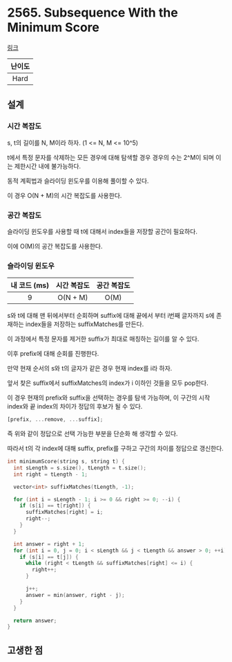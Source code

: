# 2565. Subsequence With the Minimum Score

[링크](https://leetcode.com/problems/subsequence-with-the-minimum-score/description/)

| 난이도 |
| :----: |
|  Hard  |

## 설계

### 시간 복잡도

s, t의 길이를 N, M이라 하자. (1 <= N, M <= 10^5)

t에서 특정 문자를 삭제하는 모든 경우에 대해 탐색할 경우 경우의 수는 2^M이 되며 이는 제한시간 내에 불가능하다.

동적 계획법과 슬라이딩 윈도우를 이용해 풀이할 수 있다.

이 경우 O(N + M)의 시간 복잡도를 사용한다.

### 공간 복잡도

슬라이딩 윈도우를 사용할 때 t에 대해서 index들을 저장할 공간이 필요하다.

이에 O(M)의 공간 복잡도를 사용한다.

### 슬라이딩 윈도우

| 내 코드 (ms) | 시간 복잡도 | 공간 복잡도 |
| :----------: | :---------: | :---------: |
|      9       |  O(N + M)   |    O(M)     |

s와 t에 대해 맨 뒤에서부터 순회하며 suffix에 대해 끝에서 부터 i번째 글자까지 s에 존재하는 index들을 저장하는 suffixMatches를 만든다.

이 과정에서 특정 문자를 제거한 suffix가 최대로 매칭하는 길이를 알 수 있다.

이후 prefix에 대해 순회를 진행한다.

만약 현재 순서의 s와 t의 글자가 같은 경우 현재 index를 i라 하자.

앞서 찾은 suffix에서 suffixMatches의 index가 i 이하인 것들을 모두 pop한다.

이 경우 현재의 prefix와 suffix을 선택하는 경우를 탐색 가능하며, 이 구간의 시작 index와 끝 index의 차이가 정답의 후보가 될 수 있다.

```javascript
[prefix, ...remove, ...suffix];
```

즉 위와 같이 정답으로 선택 가능한 부분을 단순화 해 생각할 수 있다.

따라서 t의 각 index에 대해 suffix, prefix를 구하고 구간의 차이를 정답으로 갱신한다.

```cpp
int minimumScore(string s, string t) {
  int sLength = s.size(), tLength = t.size();
  int right = tLength - 1;

  vector<int> suffixMatches(tLength, -1);

  for (int i = sLength - 1; i >= 0 && right >= 0; --i) {
    if (s[i] == t[right]) {
      suffixMatches[right] = i;
      right--;
    }
  }

  int answer = right + 1;
  for (int i = 0, j = 0; i < sLength && j < tLength && answer > 0; ++i) {
    if (s[i] == t[j]) {
      while (right < tLength && suffixMatches[right] <= i) {
        right++;
      }

      j++;
      answer = min(answer, right - j);
    }
  }

  return answer;
}
```

## 고생한 점
